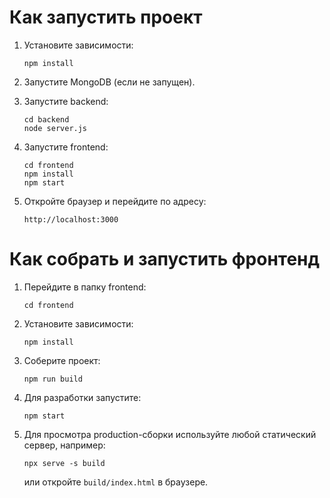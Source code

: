 # Как запустить проект

1. Установите зависимости:
   ```
   npm install
   ```

2. Запустите MongoDB (если не запущен).

3. Запустите backend:
   ```
   cd backend
   node server.js
   ```

4. Запустите frontend:
   ```
   cd frontend
   npm install
   npm start
   ```

5. Откройте браузер и перейдите по адресу:
   ```
   http://localhost:3000
   ```

# Как собрать и запустить фронтенд

1. Перейдите в папку frontend:
   ```
   cd frontend
   ```

2. Установите зависимости:
   ```
   npm install
   ```

3. Соберите проект:
   ```
   npm run build
   ```

4. Для разработки запустите:
   ```
   npm start
   ```

5. Для просмотра production-сборки используйте любой статический сервер, например:
   ```
   npx serve -s build
   ```
   или откройте `build/index.html` в браузере.
